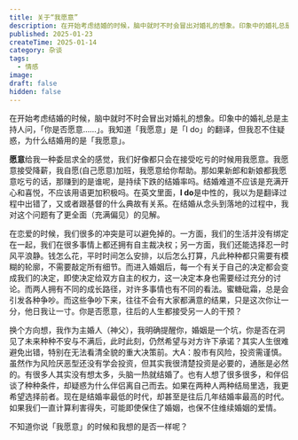 ```yaml
---
title: 关于“我愿意”
description: 在开始考虑结婚的时候，脑中就时不时会冒出对婚礼的想象。印象中的婚礼总是主持人问，「你是否愿意……」。我知道「我愿意」是「I do」的翻译，但我忍不住疑惑，为什么结婚用的是「我愿意」。
published: 2025-01-23
createTime: 2025-01-14
category: 杂谈
tags:
  - 情感
image: 
draft: false
hidden: false
---
```

在开始考虑结婚的时候，脑中就时不时会冒出对婚礼的想象。印象中的婚礼总是主持人问，「你是否愿意……」。我知道「我愿意」是「I do」的翻译，但我忍不住疑惑，为什么结婚用的是「我愿意」。

**愿意**给我一种委屈求全的感觉，我们好像都只会在接受吃亏的时候用我愿意。我愿意接受降薪，我自愿(自己愿意)加班，我愿意给你帮助。那如果新郎和新娘都我愿意吃亏的话，那赚到的是谁呢，是持续下跌的结婚率吗。结婚难道不应该是充满开心和喜悦，不应该用语更加积极吗。在英文里面，**I do**是中性的，我以为是翻译过程中出错了，又或者跟基督的什么典故有关系。在结婚从念头到落地的过程中，我对这个问题有了更全面（充满偏见）的见解。

在恋爱的时候，我们很多的冲突是可以避免掉的。一方面，我们的生活并没有绑定在一起，我们在很多事情上都还拥有自主裁决权；另一方面，我们还能选择忍一时风平浪静。钱怎么花，平时时间怎么安排，以后怎么打算，凡此种种都只需要有模糊的轮廓，不需要敲定所有细节。而进入婚姻后，每一个有关于自己的决定都会变成我们的决定，即使决定给双方自主的权力，这一决定本身也需要经过充分的讨论。而两人拥有不同的成长路径，对许多事情也有不同的看法。蜜糖砒霜，总是会引发各种争吵。而这些争吵下来，往往不会有大家都满意的结果，只是这次你让一分，他日我让一寸。你是否愿意，往后的人生都接受另一人的干预？

换个方向想，我作为主婚人（神父），我明确提醒你，婚姻是一个坑，你是否在洞见了未来种种不安与不满后，此时此刻，仍然希望与对方许下承诺？其实人生很难避免出错，特别在无法看清全貌的重大决策前。大A：股市有风险，投资需谨慎。虽然作为风险厌恶型还没有学会投资，但其实我很清楚投资是必要的，通胀是必然的。有很多人其实没有想太多，头脑一热就结婚了。也有人想了很多很多，和伴侣谈了种种条件，却疑惑为什么伴侣离自己而去。如果在两种人两种结局里选，我更希望选择前者。现在是结婚率最低的时代，却甚至是往后几年结婚率最高的时代。如果我们一直计算利害得失，可能即使保住了婚姻，也保不住维续婚姻的爱情。

不知道你说「我愿意」的时候和我想的是否一样呢？
